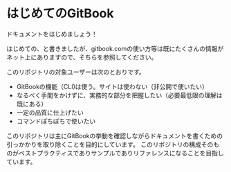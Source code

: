 # はじめてのGitBook

ドキュメントをはじめましょう！

はじめての、と書きましたが、gitbook.comの使い方等は既にたくさんの情報がネット上にありますので、そちらを参照してください。

このリポジトリの対象ユーザーは次のとおりです。

* GitBookの機能（CLI)は使う。サイトは使わない（非公開で使いたい）
* なるべく手間をかけずに、実務的な部分を把握したい（必要最低限の理解は既にある）
* 一定の品質に仕上げたい
* コマンドぽちぽちで使いたい

このリポジトリは主にGitBookの挙動を確認しながらドキュメントを書くための引っかかりを取り除くことを目的にしています。
このリポジトリの構成そのものがベストプラクティスでありサンプルでありリファレンスになることを目指しています。


